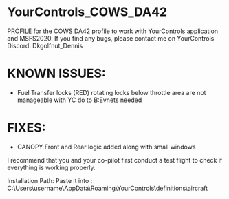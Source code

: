 # YourControls_COWS_DA42
PROFILE for the COWS DA42 profile to work with YourControls application and MSFS2020.
If you find any bugs, please contact me on YourControls Discord: Dkgolfnut_Dennis


# KNOWN ISSUES:
 - Fuel Transfer locks (RED) rotating locks below throttle area are not manageable with YC do to B:Evnets needed

# FIXES:
 - CANOPY Front and Rear logic added along with small windows

I recommend that you and your co-pilot first conduct a test flight to check if everything is working properly.

Installation Path: Paste it into : C:\Users\username\AppData\Roaming\YourControls\definitions\aircraft
